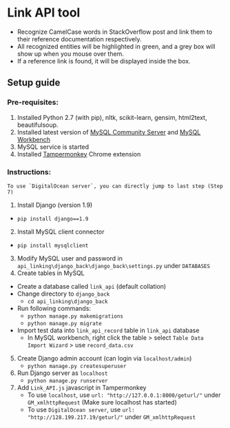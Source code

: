 # Link API tool
* Recognize CamelCase words in StackOverflow post and link them to their reference documentation respectively.
* All recognized entities will be highlighted in green, and a grey box will show up when you mouse over them.
* If a reference link is found, it will be displayed inside the box.

## Setup guide
### Pre-requisites:
1.  Installed Python 2.7 (with pip), nltk, scikit-learn, gensim, html2text, beautifulsoup.
2.  Installed latest version of [MySQL Community Server](https://dev.mysql.com/downloads/mysql/) and [MySQL Workbench](http://dev.mysql.com/downloads/workbench/)
3.  MySQL service is started
4.  Installed [Tampermonkey](https://chrome.google.com/webstore/detail/tampermonkey/dhdgffkkebhmkfjojejmpbldmpobfkfo?hl=en) Chrome extension 

### Instructions:
```
To use `DigitalOcean server`, you can directly jump to last step (Step 7)
```
1. Install Django (version 1.9)
  * `pip install django==1.9`
2. Install MySQL client connector
  * `pip install mysqlclient`
3. Modify MySQL user and password in  `api_linking\django_back\django_back\settings.py` under `DATABASES`
4. Create tables in MySQL
  * Create a database called `link_api` (default collation)
  * Change directory to `django_back`
    * `cd api_linking\django_back`
  * Run following commands:
    * `python manage.py makemigrations`
    * `python manage.py migrate`
  * Import test data into `link_api_record` table in `link_api` database
    * In MySQL workbench, right click the table > select `Table Data Import Wizard` > use `record_data.csv`
5. Create Django admin account (can login via `localhost/admin`)
    * `python manage.py createsuperuser`
6. Run Django server as `localhost`
    * `python manage.py runserver`
7. Add `Link_API.js` javascript in Tampermonkey
    * To use `localhost`, use `url: "http://127.0.0.1:8000/geturl/"` under `GM_xmlhttpRequest` (Make sure localhost has started)
    * To use `DigitalOcean server`, use `url: "http://128.199.217.19/geturl/"` under `GM_xmlhttpRequest`

